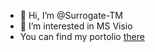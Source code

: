 - 👋 Hi, I’m @Surrogate-TM
- 👀 I’m interested in MS Visio
- You can find my portolio [there](https://github.com/Surrogate-TM/surrogate-tm.github.io/tree/master/own#readme)

<!---
- 🌱 I’m currently learning ...
- 💞️ I’m looking to collaborate on ...
- 📫 How to reach me ...
Surrogate-TM/Surrogate-TM is a ✨ special ✨ repository because its `README.md` (this file) appears on your GitHub profile.
You can click the Preview link to take a look at your changes.
--->

